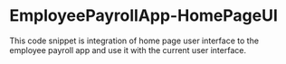 # EmployeePayrollApp-HomePageUI
This code snippet is integration of home page user interface to the  employee payroll app and use it with the current user interface.
